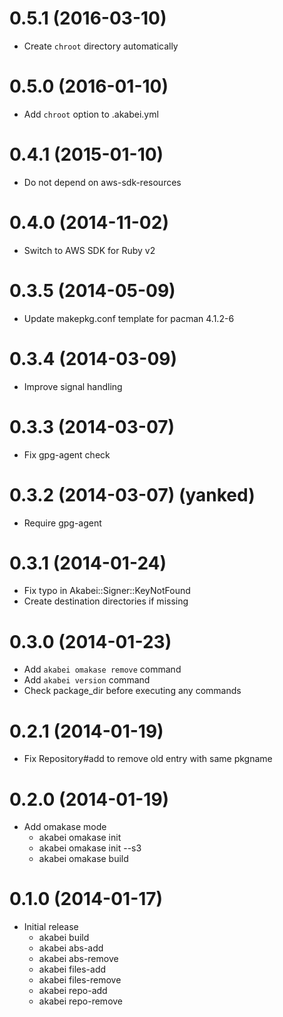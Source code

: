 # 0.5.1 (2016-03-10)
- Create `chroot` directory automatically

# 0.5.0 (2016-01-10)
- Add `chroot` option to .akabei.yml

# 0.4.1 (2015-01-10)
- Do not depend on aws-sdk-resources

# 0.4.0 (2014-11-02)
- Switch to AWS SDK for Ruby v2

# 0.3.5 (2014-05-09)
- Update makepkg.conf template for pacman 4.1.2-6

# 0.3.4 (2014-03-09)
- Improve signal handling

# 0.3.3 (2014-03-07)
- Fix gpg-agent check

# 0.3.2 (2014-03-07) (yanked)
- Require gpg-agent

# 0.3.1 (2014-01-24)
- Fix typo in Akabei::Signer::KeyNotFound
- Create destination directories if missing

# 0.3.0 (2014-01-23)
- Add `akabei omakase remove` command
- Add `akabei version` command
- Check package_dir before executing any commands

# 0.2.1 (2014-01-19)
- Fix Repository#add to remove old entry with same pkgname

# 0.2.0 (2014-01-19)
- Add omakase mode
    - akabei omakase init
    - akabei omakase init --s3
    - akabei omakase build

# 0.1.0 (2014-01-17)
- Initial release
    - akabei build
    - akabei abs-add
    - akabei abs-remove
    - akabei files-add
    - akabei files-remove
    - akabei repo-add
    - akabei repo-remove
